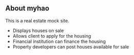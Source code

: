 ## About myhao

This is a real estate mock site.

  - Displays houses on sale
  - Allows client to apply for the housing
  - Financial institution can finance the housing
  - Property developers can post houses available for sale
